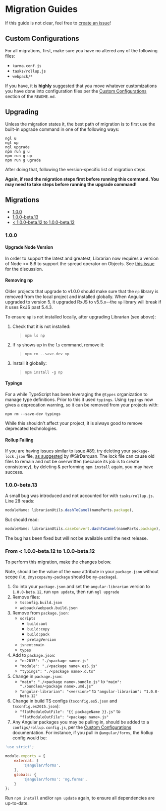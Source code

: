 # Migration Guides

If this guide is not clear, feel free to [create an issue](https://github.com/gonzofish/angular-librarian/issues/new?title=[Migration]%20)!

## Custom Configurations

For all migrations, first, make sure you have no altered any of the following
files:

- `karma.conf.js`
- `tasks/rollup.js`
- `webpack/*`

If you have, it is **highly** suggested that you move whatever customizations
you have done into configuration files per the
[Custom Configurations](README.md#custom-config) section of the `README.md`.

## Upgrading

Unless the migration states it, the best path of migration is to first use the
built-in upgrade command in one of the following ways:

```shell
ngl u
ngl up
ngl upgrade
npm run g u
npm run g up
npm run g ugrade
```

After doing that, following the version-specific list of migration steps.

**Again, if read the migration steps first before running this command. You
may need to take steps before running the upgrade command!**

## Migrations

- [1.0.0](#v1)
- [1.0.0-beta.13](#1beta13)
- [< 1.0.0-beta.12 to 1.0.0-beta.12](#1beta12)

### <a id="v1"></a>1.0.0

#### Upgrade Node Version

In order to support the latest and greatest, Librarian now requires a version of
Node >= 8.6 to support the spread operator on Objects. See 
[this issue](https://github.com/gonzofish/angular-librarian/issues/88)
for the discussion.

#### Removing np

Older projects that upgrade to v1.0.0 should make sure that the `np` library is
removed from the local project and installed globally. When Angular upgraded to
version 5, it upgraded RxJS to v5.5.x--the `np` library will break if it uses
RxJS past 5.4.3.

To ensure `np` is not installed locally, after upgrading Librarian (see above):

1. Check that it is not installed:
    > ```shell
    > npm ls np
    > ```
2. If `np` shows up in the `ls` command, remove it:
    > ```shell
    > npm rm --save-dev np
    > ```
3. Install it globally:
    > ```shell
    > npm install -g np
    > ```

#### Typings

For a while TypeScript has been leveraging the `@types` organization to manage
type definitions. Prior to this it used `typings`. Using `typings` now gives a
deprecation warning, so it can be removed from your projects with:

```shell
npm rm --save-dev typings
```

While this shouldn't affect your project, it is always good to remove
deprecated technologies.

#### Rollup Failing

If you are having issues similar to [issue #89](https://github.com/gonzofish/angular-librarian/issues/89),
try deleting your `package-lock.json` file,
[as suggested](https://github.com/gonzofish/angular-librarian/issues/89#issuecomment-362822908)
by @SirDarquan. The lock file can cause old files to remain and not be overwritten (because
its job is to create consistency), by deleting & performing `npm install` again, you may
have success.

### <a id="1beta13"></a>1.0.0-beta.13

A small bug was introduced and not accounted for with `tasks/rollup.js`. Line
28 reads:

```javascript
moduleName: librarianUtils.dashToCamel(nameParts.package),
```

But should read:

```javascript
moduleName: librarianUtils.caseConvert.dashToCamel(nameParts.package),
```

The bug has been fixed but will not be available until the next release.

### <a id="1beta12"></a>From < 1.0.0-beta.12 to 1.0.0-beta.12

To perform this migration, make the changes below.

Note, <package name> should be the value of the `name` attribute in your
`package.json` without scope (i.e, `@myscope/my-package` should be
`my-package`).

1. Go into your `package.json` and set the `angular-librarian` version to
   `1.0.0-beta.12`, run `npm update`, then run `ngl upgrade`
1. Remove files:
    - `tsconfig.build.json`
    - `webpack/webpack.build.json`
2. Remove from `package.json`:
    - `scripts`
        - `build:aot`
        - `build:copy`
        - `build:pack`
        - `pretagVersion`
    - `jsnext:main`
    - `types`
3. Add to `package.json`:
    - `"es2015": "./<package name>.js"`
    - `"module": "./<package name>.es5.js"`
    - `"typings": "./<package name>.d.ts"`
4. Change in `package.json`:
    - `"main": "./<package name>.bundle.js"` to `"main": "./bundles/<package name>.umd.js"`
    - `"angular-librarian": "<version>"` to `"angular-librarian": "1.0.0-beta.12"`
5. Change in build TS configs (`tsconfig.es5.json` and `tsconfig.es2015.json`):
    - `"flatModuleOutFile": "{{ packageName }}.js"` to
      `"flatModuleOutFile": "<package name>.js"`
6. Any Angular packages you may be pulling in, should be added to a
   `configs/rollup.config.js`, per the [Custom Configurations](README.md#custom-config)
   documentation. For instance, if you pull in `@angular/forms`, the Rollup config would
   be:

```javascript
'use strict';

module.exports = {
    external: [
        '@angular/forms',
    ],
    globals: {
        '@angular/forms': 'ng.forms',
    }
};
```

Run `npm install` and/or `npm update` again, to ensure all dependencies are up-to-date.
